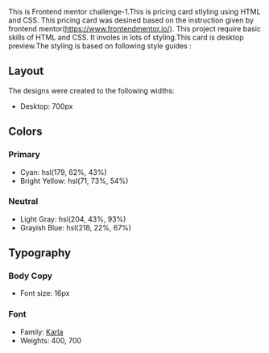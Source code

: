 This is Frontend mentor challenge-1.This is pricing card stlyling using HTML and CSS. This pricing card was desined based on the instruction given by frontend mentor(https://www.frontendmentor.io/).
This project require basic skills of HTML and CSS. It involes in lots of styling.This card is desktop preview.The styling is based on following style guides : 

## Layout

The designs were created to the following widths:

- Desktop: 700px

## Colors

### Primary

- Cyan: hsl(179, 62%, 43%)
- Bright Yellow: hsl(71, 73%, 54%)

### Neutral

- Light Gray: hsl(204, 43%, 93%)
- Grayish Blue: hsl(218, 22%, 67%)

## Typography

### Body Copy

- Font size: 16px

### Font

- Family: [Karla](https://fonts.google.com/specimen/Karla)
- Weights: 400, 700
